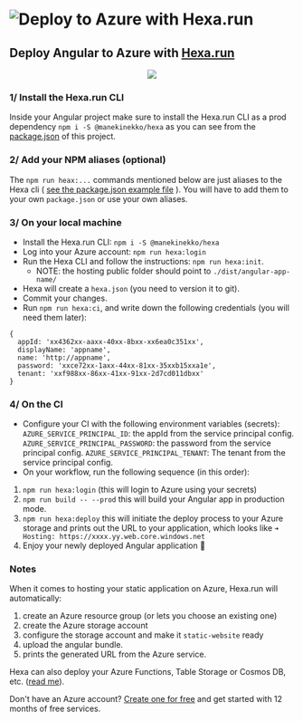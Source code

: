 # ![Deploy to Azure with Hexa.run](https://github.com/manekinekko/github-action-angular-hexa/workflows/Deploy%20to%20Azure%20with%20Hexa.run/badge.svg)

## Deploy Angular to Azure with [Hexa.run](https://hexa.run)

<p align="center">
  <img src="https://github.com/manekinekko/github-action-angular-hexa/raw/master/src/assets/angular-hexa-deploy-to-azure.png"/>
</p>


### 1/ Install the Hexa.run CLI

Inside your Angular project make sure to install the Hexa.run CLI as a prod dependency `npm i -S @manekinekko/hexa` as you can see from the [package.json](https://github.com/manekinekko/github-action-angular-hexa/blob/master/package.json#L29) of this project. 

### 2/ Add your NPM aliases (optional)
The `npm run heax:...` commands mentioned below are just aliases to the Hexa cli ( [see the package.json example file](https://github.com/manekinekko/github-action-angular-hexa/blob/master/package.json#L11-L17) ). You will have to add them to your own `package.json` or use your own aliases.

### 3/ On your local machine

- Install the Hexa.run CLI: `npm i -S @manekinekko/hexa`
- Log into your Azure account: `npm run hexa:login`
- Run the Hexa CLI and follow the instructions: `npm run hexa:init`.
  - NOTE: the hosting public folder should point to `./dist/angular-app-name/`
- Hexa will create a `hexa.json` (you need to version it to git).
- Commit your changes.
- Run `npm run hexa:ci`, and write down the following credentials (you will need them later):
```
{
  appId: 'xx4362xx-aaxx-40xx-8bxx-xx6ea0c351xx',
  displayName: 'appname',
  name: 'http://appname',
  password: 'xxce72xx-1axx-44xx-81xx-35xxb15xxa1e',
  tenant: 'xxf988xx-86xx-41xx-91xx-2d7cd011dbxx'
}
```

### 4/ On the CI
- Configure your CI with the following environment variables (secrets):
`AZURE_SERVICE_PRINCIPAL_ID`: the appId from the service principal config.
`AZURE_SERVICE_PRINCIPAL_PASSWORD`: the password from the service principal config.
`AZURE_SERVICE_PRINCIPAL_TENANT`: The tenant from the service principal config.
- On your workflow, run the following sequence (in this order):
1. `npm run hexa:login` (this will login to Azure using your secrets)
1. `npm run build -- --prod` this will build your Angular app in production mode.
1. `npm run hexa:deploy` this will initiate the deploy process to your Azure storage and prints out the URL to your application, which looks like `➜ Hosting: https://xxxx.yy.web.core.windows.net`
1. Enjoy your newly deployed Angular application 🎉

### Notes

When it comes to hosting your static application on Azure, Hexa.run will automatically:
1. create an Azure resource group (or lets you choose an existing one) 
2. create the Azure storage account 
3. configure the storage account and make it `static-website` ready
4. upload the angular bundle.
5. prints the generated URL from the Azure service.

Hexa can also deploy your Azure Functions, Table Storage or Cosmos DB, etc. ([read me](https://hexa.run)).

Don't have an Azure account? [Create one for free](azure.microsoft.com/free/?WT.mc_id=hexa-github-wachegha) and get started with 12 months of free services.
